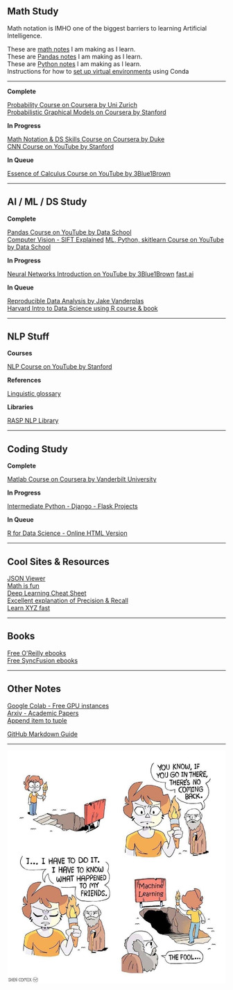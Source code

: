 ## Math Study

Math notation is IMHO one of the biggest barriers to learning Artificial Intelligence.  

These are [math notes](pages/math.md) I am making as I learn.   
These are [Pandas notes](pages/pandas.md) I am making as I learn.   
These are [Python notes](pages/python.md) I am making as I learn.  
Instructions for how to [set up virtual environments](pages/conda.md) using Conda

---

__Complete__

[Probability Course on Coursera by Uni Zurich](https://www.coursera.org/learn/introductiontoprobability)  
[Probabilistic Graphical Models on Coursera by Stanford](https://www.coursera.org/learn/probabilistic-graphical-models/lecture/xUr0h/overview-and-motivation)  

__In Progress__  

[Math Notation & DS Skills Course on Coursera by Duke](https://www.coursera.org/learn/datasciencemathskills/home/welcome)  
[CNN Course on YouTube by Stanford](https://www.youtube.com/playlist?list=PL3FW7Lu3i5JvHM8ljYj-zLfQRF3EO8sYv)  

__In Queue__  

[Essence of Calculus Course on YouTube by 3Blue1Brown](https://www.youtube.com/playlist?list=PLZHQObOWTQDMsr9K-rj53DwVRMYO3t5Yr)


--- 

## AI / ML / DS Study

__Complete__

[Pandas Course on YouTube by Data School](https://www.youtube.com/playlist?list=PL5-da3qGB5IBITZj_dYSFqnd_15JgqwA6)   
[Computer Vision - SIFT Explained](http://aishack.in/tutorials/sift-scale-invariant-feature-transform-log-approximation/)
[ML, Python, skitlearn Course on YouTube by Data School](https://www.youtube.com/playlist?list=PL5-da3qGB5ICeMbQuqbbCOQWcS6OYBr5A)  

__In Progress__  

[Neural Networks Introduction on YouTube by 3Blue1Brown](https://www.youtube.com/playlist?list=PLZHQObOWTQDNU6R1_67000Dx_ZCJB-3pi)
[fast.ai](course.fast.ai)

__In Queue__  

[Reproducible Data Analysis by Jake Vanderplas](https://www.youtube.com/playlist?list=PLYCpMb24GpOC704uO9svUrihl-HY1tTJJ)  
[Harvard Intro to Data Science using R course & book](https://rafalab.github.io/dsbook/)  


---

## NLP Stuff  

__Courses__

[NLP Course on YouTube by Stanford](https://www.youtube.com/playlist?list=PL3FW7Lu3i5Jsnh1rnUwq_TcylNr7EkRe6)  

__References__  

[Linguistic glossary](https://www.uni-due.de/ELE/LinguisticGlossary.html)

__Libraries__

[RASP NLP Library](http://users.sussex.ac.uk/~johnca/rasp/)

---  

## Coding Study  

__Complete__

[Matlab Course on Coursera by Vanderbilt University](https://www.coursera.org/learn/matlab/home/welcome) 

__In Progress__  

[Intermediate Python - Django - Flask Projects](https://www.udemy.com/projects-in-python-for-intermediate-build-python-projects/learn/v4/overview)

__In Queue__  
 
[R for Data Science - Online HTML Version](http://r4ds.had.co.nz/)

---
## Cool Sites & Resources

[JSON Viewer](http://jsonviewer.stack.hu/)  
[Math is fun](https://www.mathsisfun.com)   
[Deep Learning Cheat Sheet](https://hackernoon.com/deep-learning-cheat-sheet-25421411e460)   
[Excellent explanation of Precision & Recall](https://www.youtube.com/watch?v=o9A4e7zopu8)  
[Learn XYZ fast](https://learnxinyminutes.com/docs/python3/)

---
## Books

[Free O'Reilly ebooks](https://www.oreilly.com/data/free/)  
[Free SyncFusion ebooks](https://www.syncfusion.com/ebooks/)  

---

## Other Notes

[Google Colab - Free GPU instances](https://colab.research.google.com/)  
[Arxiv - Academic Papers](https://arxiv.org/list/cs.AI/recent)    
[Append item to tuple](https://stackoverflow.com/questions/16730339/python-add-item-to-the-tuple)  

[GitHub Markdown Guide](https://guides.github.com/features/mastering-markdown/)  

---
![](/img/AIML_Funny.jpeg)

